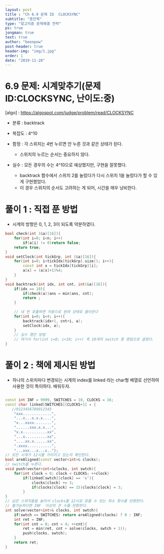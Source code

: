 ```yaml
---
layout: post
title : "Ch 6.9 문제 ID  CLOCKSYNC"
subtitle: "종만북"
type: "알고리즘 문제해결 전략"
ps: true
jongman: true
text: true
author: "beenpow"
post-header: true
header-img: "img/1.jpg"
order: 1
date: "2019-11-28"
---
```

# 6.9 문제: 시계맞추기(문제 ID:CLOCKSYNC, 난이도:중)

[algo] : <https://algospot.com/judge/problem/read/CLOCKSYNC>

- 분류 : backtrack
- 복잡도 : 4^10
- 함정 : 각 스위치는 4번 누르면 안 누른 것과 같은 상태가 된다.
    - 스위치의 누르는 순서는 중요하지 않다.

- 실수 : 모든 경우의 수는 4^10으로 예상했지만, 구현을 잘못했다.
    - backtrack 함수에서 스위치 2를 눌렀다가 다시 스위치 1을 눌렀다가 할 수 있게 구현했었다.
    - 이 경우 스위치의 순서도 고려하는 게 되어, 시간을 매우 낭비한다.


# 풀이 1 : 직접 푼 방법
- 시계의 방향은 0, 1, 2, 3이 되도록 약분하였다.

```cpp
bool check(int (&a)[16]){
    for(int i=0; i<n; i++)
        if(a[i] != 0)return false;
    return true;
}
void setClock(int tickGrp, int (&a)[16]){
    for(int i=0; i<tickIdx[tickGrp].size(); i++){
        const int x = tickIdx[tickGrp][i];
        a[x] = (a[x]+1)%4;
    }
}
void backtrack(int idx, int cnt, int(&a)[16]){
    if(idx == 10){
        if(check(a))ans = min(ans, cnt);
        return ;
    }
    
    // 네 번 호출하면 자동으로 원래 상태로 돌아온다
    for(int i=0; i<4; i++){
        backtrack(idx+1, cnt+i, a);
        setClock(idx, a);
    }
    // 실수 했던 방법
    // 여기서 for(int i=0; i<10; i++) 즉 10개의 switch 중 랜덤으로 골랐다. 
}
```

# 풀이 2 : 책에 제시된 방법
- 하나의 스위치마다 변경되는 시계의 index를 linked 라는 char형 배열로 선언하여 사용한 것이 특이하다.
  배워두자.

```cpp

const int INF = 9999, SWITCHES = 10, CLOCKS = 16;
const char linked[SWITCHES][CLOCKS+1] = {
   //0123456789012345
    "xxx.............",
    "...x...x.x.x....",
    "x...xxxx........",
    "......xxx.x.x...",
    "x.x...........xx",
    "...x..........xx",
    "....xx.x......xx",
    ".xxxx...........",
    "...xxx...x...x.."};
// 모든 시계가 12시를 가리키고 있는지 확인한다.
bool areAligned(const vector<int>& clocks);
// switch를 누른다.
void push(vector<int>&clocks, int swtch){
    for(int clock = 0; clock < CLOCKS; ++clock)
        if(linked[swtch][clock] == 'x'){
            clocks[clock] += 3;
            if(clocks[clock] == 15)clocks[clock] = 3;
        }
}
// 남은 스위치들을 눌러서 clocks를 12시로 맞출 수 있는 최소 횟수를 반환한다.
// 불가능하다면 INF  이상의 큰 수를 반환한다.
int solve(vector<int>& clocks, int swtch){
    if(swtch == SWITCHES) return areAligned(clocks) ? 0 : INF;
    int ret = INF;
    for(int cnt = 0; cnt < 4; ++cnt){
        ret = min(ret, cnt + solve(clocks, swtch + 1));
        push(clocks, swtch);
    }
    return ret;
}
```
